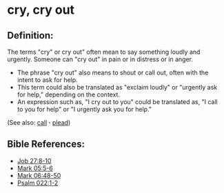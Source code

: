 # cry, cry out #

## Definition: ##

The terms "cry" or cry out" often mean to say something loudly and urgently. Someone can "cry out" in pain or in distress or in anger.

* The phrase "cry out" also means to shout or call out, often with the intent to ask for help.
* This term could also be translated as "exclaim loudly" or "urgently ask for help," depending on the context.
* An expression such as, "I cry out to you"  could be translated as, "I call to you for help" or "I urgently ask you for help."

(See also: [call](../kt/call.md) **·** [plead](../other/plead.md))

## Bible References: ##

* [Job 27:8-10](https://door43.org/en/bible/notes/job/27/08)
* [Mark 05:5-6](https://door43.org/en/bible/notes/mrk/05/05)
* [Mark 06:48-50](https://door43.org/en/bible/notes/mrk/06/48)
* [Psalm 022:1-2](https://door43.org/en/bible/notes/psa/022/001)

